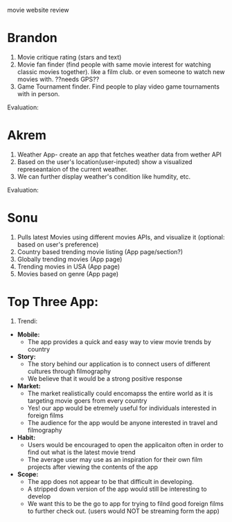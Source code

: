 movie website review
# Brandon
1. Movie critique rating (stars and text)
2. Movie fan finder (find people with same movie interest for watching classic movies together). like a film club. or even someone to watch new movies with. ??needs GPS??
3. Game Tournament finder. Find people to play video game tournaments with in person. 

Evaluation: 

# Akrem 
1. Weather App- create an app that fetches weather data from wether API
2. Based on the user's location(user-inputed) show a visualized represeantaion of the current weather.
3. We can further display weather's condition like humdity, etc.

Evaluation:


# Sonu
1. Pulls latest Movies using different movies APIs, and visualize it (optional: based on user's preference)
2. Country based trending movie listing (App page/section?)
3. Globally trending movies (App page)
4. Trending movies in USA (App page)
5. Movies based on genre (App page)


# Top Three App:

1. Trendi: 
- **Mobile:**
    - The app provides a quick and easy way to view movie trends by country
- **Story:**
    - The story behind our application is to connect users of different cultures through filmography
    - We believe that it would be a strong positive response
- **Market:**
    - The market realistically could encomapss the entire world as it is targeting movie goers from every country
    - Yes! our app would be etremely useful for individuals interested in foreign films
    - The audience for the app would be anyone interested in travel and filmography
- **Habit:**
    - Users would be encouraged to open the applicaiton often in order to find out what is the latest movie trend 
    - The average user may use as an inspiration for their own film projects after viewing the  contents of the app
- **Scope:**
    - The app does not appear to be that difficult in developing. 
    - A stripped down version of the app would still be interesting to develop
    - We want this to be the go to app for trying to filnd good foreign films to further check out. (users would NOT be streaming form the app)
  

